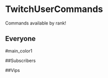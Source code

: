 # TwitchUserCommands
Commands available by rank!

## Everyone

#main_color1



##Subscribers

##Vips




